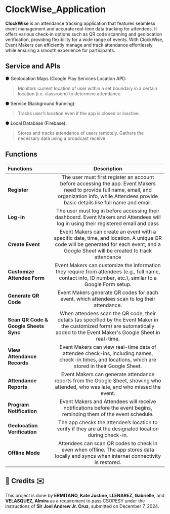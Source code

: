 # ClockWise_Application
**ClockWise** is an attendance tracking application that features seamless event management and accurate real-time data tracking for attendees. It offers various check-in options such as QR code scanning and geolocation verification, providing flexibility for a wide range of events. With ClockWise, Event Makers can efficiently manage and track attendance effortlessly while ensuring a smooth experience for participants.

## Service and APIs
● Geolocation Maps (Google Play Services Location API):

> Monitors current location of user within a set boundary in a certain location (i.e. classroom) to
determine attendance.

● Service (Background Running):

> Tracks user’s location even if the app is closed or inactive.

● Local Database (Firebase):

> Stores and tracks attendance of users remotely. Gathers the necessary data using a broadcast receive

## Functions
| Functions |  Description  |
|:-----|:--------:|
| **Register**   | The user must first register an account before accessing the app. Event Makers need to provide full name, email, and organization info, while Attendees provide basic details like full name and email. |
| **Log-in**   |  The user must log in before accessing their dashboard. Event Makers and Attendees will log in using their registered email and pass  |
| **Create Event**   | Event Makers can create an event with a specific date, time, and location. A unique QR code will be generated for each event, and a Google Sheet will be created to track attendance |
| **Customize Attendee Form**   | Event Makers can customize the information they require from attendees (e.g., full name, contact info, ID number, etc.), similar to a Google Form setup. |
| **Generate QR Code**   | Event Makers generate QR codes for each event, which attendees scan to log their attendance. |
| **Scan QR Code & Google Sheets Sync**   | When attendees scan the QR code, their details (as specified by the Event Maker in the customized form) are automatically added to the Event Maker's Google Sheet in real-time. |
| **View Attendance Records**   | Event Makers can view real-time data of attendee check-ins, including names, check-in times, and locations, which are stored in their Google Sheet. |
| **Attendance Reports**   | Event Makers can generate attendance reports from the Google Sheet, showing who attended, who was late, and who missed the event. |
| **Program Notification**   | Event Makers and Attendees will receive notifications before the event begins, reminding them of the event schedule. |
| **Geolocation Verification**   | The app checks the attendee’s location to verify if they are at the designated location during check-in. |
| **Offline Mode**   | Attendees can scan QR codes to check in even when offline. The app stores data locally and syncs when internet connectivity is restored. |

<h2>💌 Credits ✉️</h2>
This project is done by <b>ERMITANO, Kate Justine, LLENAREZ, Gabrielle</b>, and <b>VELASQUEZ, Almira</b> as a requirement to pass CSOPESY under the instructions of <b>Sir Joel Andrew Jr. Cruz</b>, submitted on December 7, 2024.
